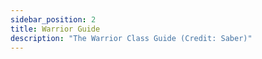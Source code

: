 ```yaml
---
sidebar_position: 2
title: Warrior Guide
description: "The Warrior Class Guide (Credit: Saber)"
---
```

